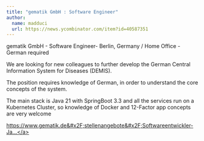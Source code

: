 ```yaml
---
title: "gematik GmbH : Software Engineer"
author:
  name: madduci
  url: https://news.ycombinator.com/item?id=40587351
---
```

gematik GmbH - Software Engineer- Berlin, Germany &#x2F; Home Office - German required

We are looking for new colleagues to further develop the German Central Information System for Diseases (DEMIS).

The position requires knowledge of German, in order to understand the core concepts of the system.

The main stack is Java 21 with SpringBoot 3.3 and all the services run on a Kubernetes Cluster, so knowledge of Docker and 12-Factor app concepts are very welcome

<a href="https:&#x2F;&#x2F;www.gematik.de&#x2F;stellenangebote&#x2F;Softwareentwickler-Java-Mensch-de-j348.html" rel="nofollow">https:&#x2F;&#x2F;www.gematik.de&#x2F;stellenangebote&#x2F;Softwareentwickler-Ja...</a>
